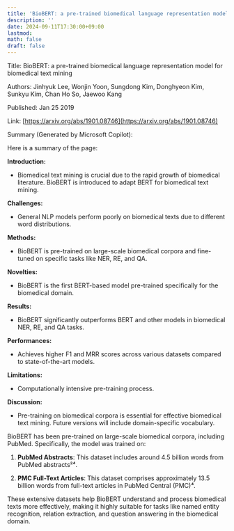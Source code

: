 ```yaml
---
title: 'BioBERT: a pre-trained biomedical language representation model for biomedical text mining'
description: ''
date: 2024-09-11T17:30:00+09:00
lastmod: 
math: false
draft: false
---
```


Title: BioBERT: a pre-trained biomedical language representation model for biomedical text mining

Authors: Jinhyuk Lee, Wonjin Yoon, Sungdong Kim, Donghyeon Kim, Sunkyu Kim, Chan Ho So, Jaewoo Kang

Published: Jan 25 2019

Link: [https://arxiv.org/abs/1901.08746](https://arxiv.org/abs/1901.08746)

Summary (Generated by Microsoft Copilot):

Here is a summary of the page:

**Introduction:**
- Biomedical text mining is crucial due to the rapid growth of biomedical literature. BioBERT is introduced to adapt BERT for biomedical text mining.

**Challenges:**
- General NLP models perform poorly on biomedical texts due to different word distributions.

**Methods:**
- BioBERT is pre-trained on large-scale biomedical corpora and fine-tuned on specific tasks like NER, RE, and QA.

**Novelties:**
- BioBERT is the first BERT-based model pre-trained specifically for the biomedical domain.

**Results:**
- BioBERT significantly outperforms BERT and other models in biomedical NER, RE, and QA tasks.

**Performances:**
- Achieves higher F1 and MRR scores across various datasets compared to state-of-the-art models.

**Limitations:**
- Computationally intensive pre-training process.

**Discussion:**
- Pre-training on biomedical corpora is essential for effective biomedical text mining. Future versions will include domain-specific vocabulary.

BioBERT has been pre-trained on large-scale biomedical corpora, including PubMed. Specifically, the model was trained on:

1. **PubMed Abstracts**: This dataset includes around 4.5 billion words from PubMed abstracts²⁴.

2. **PMC Full-Text Articles**: This dataset comprises approximately 13.5 billion words from full-text articles in PubMed Central (PMC)⁴.

These extensive datasets help BioBERT understand and process biomedical texts more effectively, making it highly suitable for tasks like named entity recognition, relation extraction, and question answering in the biomedical domain.

